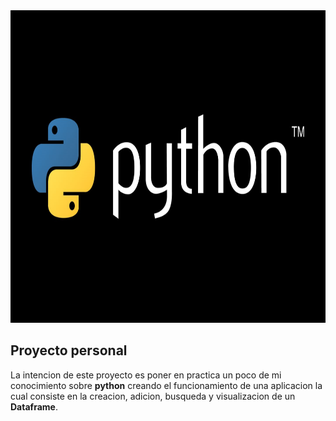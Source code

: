 <img src="python-logo.jpg" width="1000" height="500">

## Proyecto personal
La intencion de este proyecto es poner en practica un poco de mi conocimiento sobre **python** creando el funcionamiento de una aplicacion la cual consiste en la creacion, adicion, busqueda y visualizacion de un **Dataframe**.